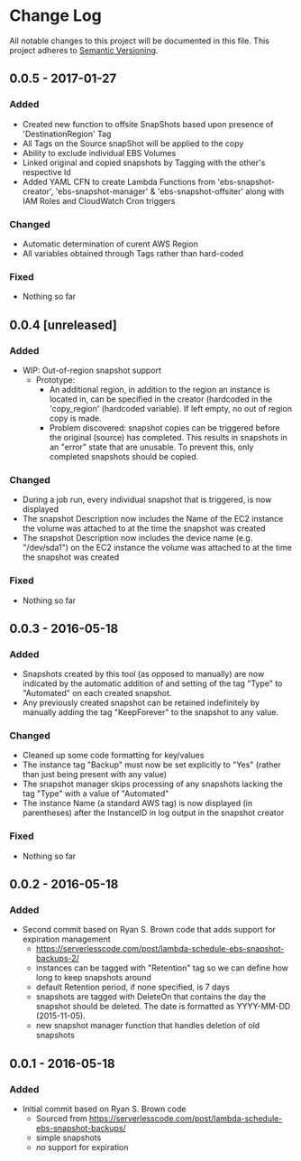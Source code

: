 # Change Log
All notable changes to this project will be documented in this file. This project adheres to [Semantic Versioning](http://semver.org/).

## 0.0.5 - 2017-01-27
### Added
- Created new function to offsite SnapShots based upon presence of 'DestinationRegion' Tag
- All Tags on the Source snapShot will be applied to the copy
- Ability to exclude individual EBS Volumes
- Linked original and copied snapshots by Tagging with the other's respective Id
- Added YAML CFN to create Lambda Functions from 'ebs-snapshot-creator', 'ebs-snapshot-manager' & 'ebs-snapshot-offsiter' along with IAM Roles and CloudWatch Cron triggers

### Changed
- Automatic determination of curent AWS Region
- All variables obtained through Tags rather than hard-coded

### Fixed
- Nothing so far

## 0.0.4 [unreleased]
### Added
- WIP: Out-of-region snapshot support
  - Prototype:
    - An additional region, in addition to the region an instance is 
      located in, can be specified in the creator (hardcoded in the 
      'copy_region' (hardcoded variable). If left empty, no out of 
      region copy is made.
    - Problem discovered: snapshot copies can be triggered before the
      original (source) has completed. This results in snapshots in an
      "error" state that are unusable. To prevent this, only completed
      snapshots should be copied.

### Changed
- During a job run, every individual snapshot that is triggered, is now displayed
- The snapshot Description now includes the Name of the EC2 instance the volume was attached to at the time the snapshot was created
- The snapshot Description now includes the device name (e.g. "/dev/sda1") on the EC2 instance the volume was attached to at the time the snapshot was created

### Fixed
- Nothing so far

## 0.0.3 - 2016-05-18
### Added
- Snapshots created by this tool (as opposed to manually) are now indicated
  by the automatic addition of and setting of the tag "Type" to "Automated"
  on each created snapshot.
- Any previously created snapshot can be retained indefinitely by manually 
  adding the tag "KeepForever" to the snapshot to any value.

### Changed
- Cleaned up some code formatting for key/values
- The instance tag "Backup" must now be set explicitly to "Yes" (rather than just being present with any value)
- The snapshot manager skips processing of any snapshots lacking the tag 
  "Type" with a value of "Automated"  
- The instance Name (a standard AWS tag) is now displayed (in parentheses)
  after the InstanceID in log output in the snapshot creator

### Fixed
- Nothing so far

## 0.0.2 - 2016-05-18

### Added
- Second commit based on Ryan S. Brown code that adds support for expiration management
	- https://serverlesscode.com/post/lambda-schedule-ebs-snapshot-backups-2/
	- instances can be tagged with "Retention" tag so we can define how long to keep snapshots around
	- default Retention period, if none specified, is 7 days
	- snapshots are tagged with DeleteOn that contains the day the snapshot should be deleted. 
	  The date is formatted as YYYY-MM-DD (2015-11-05).
	- new snapshot manager function that handles deletion of old snapshots

## 0.0.1 - 2016-05-18

### Added
- Initial commit based on Ryan S. Brown code
	- Sourced from https://serverlesscode.com/post/lambda-schedule-ebs-snapshot-backups/
	- simple snapshots
	- *no* support for expiration
